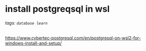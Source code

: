 # install postgreqsql in wsl
###### tags: `database learn`

https://www.cybertec-postgresql.com/en/postgresql-on-wsl2-for-windows-install-and-setup/
